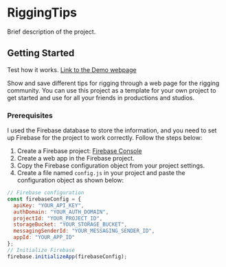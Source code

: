 # RiggingTips

Brief description of the project.

## Getting Started

Test how it works.
[Link to the Demo webpage](https://pabloemmanueldeleo.github.io/RiggingTips/)

Show and save different tips for rigging through a web page for the rigging community.
You can use this project as a template for your own project to get started and use for all your friends in productions and studios.

### Prerequisites

I used the Firebase database to store the information, and you need to set up Firebase for the project to work correctly. Follow the steps below:

1. Create a Firebase project: [Firebase Console](https://console.firebase.google.com/)
2. Create a web app in the Firebase project.
3. Copy the Firebase configuration object from your project settings.
4. Create a file named `config.js` in your project and paste the configuration object as shown below:

```javascript
// Firebase configuration
const firebaseConfig = {
  apiKey: "YOUR_API_KEY",
  authDomain: "YOUR_AUTH_DOMAIN",
  projectId: "YOUR_PROJECT_ID",
  storageBucket: "YOUR_STORAGE_BUCKET",
  messagingSenderId: "YOUR_MESSAGING_SENDER_ID",
  appId: "YOUR_APP_ID"
};
// Initialize Firebase
firebase.initializeApp(firebaseConfig);
```